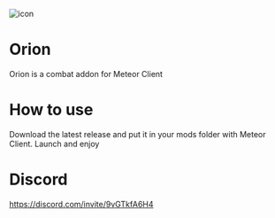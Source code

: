 ![icon](https://user-images.githubusercontent.com/31757267/131068055-aad22529-9ec7-48f7-8f92-aed402ccf5b9.png)

# Orion

Orion is a combat addon for Meteor Client

# How to use
Download the latest release and put it in your mods folder with Meteor Client.
Launch and enjoy

# Discord
https://discord.com/invite/9vGTkfA6H4
